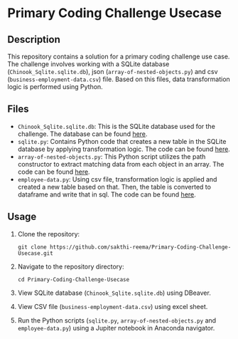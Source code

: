 # Primary Coding Challenge Usecase

## Description

This repository contains a solution for a primary coding challenge use case. The challenge involves working with a SQLite database (`Chinook_Sqlite.sqlite.db`), json (`array-of-nested-objects.py`) and csv (`business-employment-data.csv`) file. Based on this files, data transformation logic is performed using Python.

## Files

- `Chinook_Sqlite.sqlite.db`: This is the SQLite database used for the challenge. The database can be found [here](https://github.com/sakthi-reema/Primary-Coding-Challenge-Usecase/blob/main/Chinook_Sqlite.sqlite.db).
- `sqlite.py`: Contains Python code that creates a new table in the SQLite database by applying transformation logic. The code can be found [here](https://github.com/sakthi-reema/Primary-Coding-Challenge-Usecase/blob/main/sqlite.py).
- `array-of-nested-objects.py`: This Python script utilizes the path constructor to extract matching data from each object in an array. The code can be found [here](https://github.com/sakthi-reema/Primary-Coding-Challenge-Usecase/blob/main/array-of-nested-objects.py).
- `employee-data.py`: Using csv file, transformation logic is applied and created a new table based on that. Then, the table is converted to dataframe and write that in sql. The code can be found [here](https://github.com/sakthi-reema/Primary-Coding-Challenge-Usecase/blob/main/employee-data.py).

## Usage

1. Clone the repository:

    ```
    git clone https://github.com/sakthi-reema/Primary-Coding-Challenge-Usecase.git
    ```

2. Navigate to the repository directory:

    ```
    cd Primary-Coding-Challenge-Usecase
    ```

3. View SQLite database (`Chinook_Sqlite.sqlite.db`) using DBeaver.

4. View CSV file (`business-employment-data.csv`) using excel sheet.

5. Run the Python scripts (`sqlite.py`, `array-of-nested-objects.py` and `employee-data.py`) using a Jupiter notebook in Anaconda navigator.

